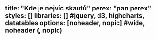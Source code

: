 title: "Kde je nejvíc skautů"
perex: "pan perex"
styles: []
libraries: [] #jquery, d3, highcharts, datatables
options: [noheader, nopic] #wide, noheader (, nopic)
---

<wide>
<div id="mapa"></div>
</wide>